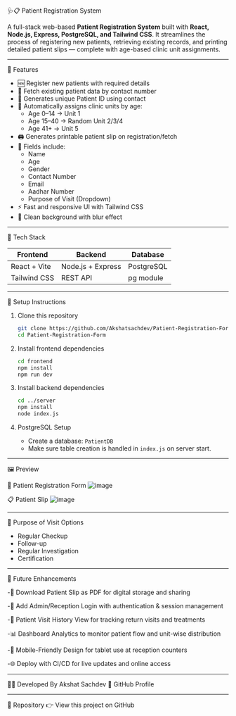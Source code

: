 🩺📋 Patient Registration System

A full-stack web-based **Patient Registration System** built with **React, Node.js, Express, PostgreSQL, and Tailwind CSS**. It streamlines the process of registering new patients, retrieving existing records, and printing detailed patient slips — complete with age-based clinic unit assignments.

---

📌 Features

- 🆕 Register new patients with required details
- 🔁 Fetch existing patient data by contact number
- 🔐 Generates unique Patient ID using contact
- 🏥 Automatically assigns clinic units by age:
  - Age 0–14 → Unit 1
  - Age 15–40 → Random Unit 2/3/4
  - Age 41+ → Unit 5
- 🖨️ Generates printable patient slip on registration/fetch
- 📄 Fields include:
  - Name
  - Age
  - Gender
  - Contact Number
  - Email
  - Aadhar Number
  - Purpose of Visit (Dropdown)
- ⚡ Fast and responsive UI with Tailwind CSS
- 🌄 Clean background with blur effect

---

🧰 Tech Stack

| Frontend       | Backend        | Database     |
|----------------|----------------|--------------|
| React + Vite   | Node.js + Express | PostgreSQL |
| Tailwind CSS   | REST API       | pg module    |

---

🚀 Setup Instructions

1. Clone this repository
   ```bash
   git clone https://github.com/Akshatsachdev/Patient-Registration-Form.git
   cd Patient-Registration-Form
   ```

2. Install frontend dependencies
   ```bash
   cd frontend
   npm install
   npm run dev
   ```

3. Install backend dependencies
   ```bash
   cd ../server
   npm install
   node index.js
   ```

4. PostgreSQL Setup
   - Create a database: `PatientDB`
   - Make sure table creation is handled in `index.js` on server start.

---

🖼️ Preview

🧾 Patient Registration Form
![image](https://github.com/user-attachments/assets/8bf967d2-c4fb-4618-becc-b5d2548efa17)


📋 Patient Slip
![image](https://github.com/user-attachments/assets/c74366c1-9052-4d11-ad4a-8497f1e34a61)


---

📄 Purpose of Visit Options

- Regular Checkup  
- Follow-up  
- Regular Investigation  
- Certification  

---

🚀 Future Enhancements

-🧾 Download Patient Slip as PDF for digital storage and sharing

-🔐 Add Admin/Reception Login with authentication & session management

-📂 Patient Visit History View for tracking return visits and treatments

-📊 Dashboard Analytics to monitor patient flow and unit-wise distribution

-📱 Mobile-Friendly Design for tablet use at reception counters

-🌐 Deploy with CI/CD for live updates and online access

---

👨‍💻 Developed By
Akshat Sachdev
🔗 GitHub Profile

---

🔗 Repository
👉 View this project on GitHub
